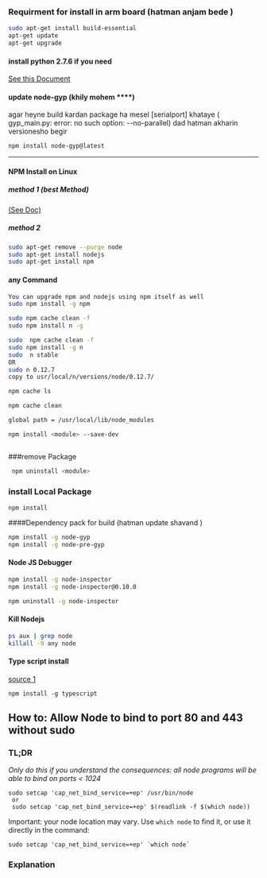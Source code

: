 ### Requirment for install in arm board (hatman anjam bede )
```bash
sudo apt-get install build-essential
apt-get update 
apt-get upgrade 
```
#### install python 2.7.6 if you need 

[See this Document ](https://github.com/Qasemt/dev-tutorial/blob/master/Python/Installing_Python_on_Beaglebone_Black.md)


#### update  node-gyp (khily mohem ****)
agar heyne build kardan package ha mesel [serialport] khataye 
( gyp_main.py: error: no such option: --no-parallel)  dad hatman akharin versionesho begir
```bash
npm install node-gyp@latest

```

---


#### NPM Install on Linux 
##### method 1 (best Method)
[(See Doc) ](https://github.com/Qasemt/dev-tutorial/blob/master/NodeJS/Node.js_for_the_BBB.md)

##### method 2

```bash
sudo apt-get remove --purge node 
sudo apt-get install nodejs
sudo apt-get install npm
```


#### any Command 
```bash
You can upgrade npm and nodejs using npm itself as well
sudo npm install -g npm

sudo npm cache clean -f
sudo npm install n -g

sudo  npm cache clean -f
sudo npm install -g n
sudo  n stable
OR 
sudo n 0.12.7 
copy to usr/local/n/versions/node/0.12.7/

npm cache ls

npm cache clean 

global path = /usr/local/lib/node_modules

npm install <module> --save-dev



```
###remove  Package 
```bash
 npm uninstall <module> 
```

### install Local Package 
```bashe 
npm install 
```

####Dependency pack for build (hatman update shavand )
```bash
npm install -g node-gyp
npm install -g node-pre-gyp
```

#### Node JS Debugger
```bash
npm install -g node-inspector
npm install -g node-inspector@0.10.0

npm uninstall -g node-inspector
```
#### Kill Nodejs

```bash
ps aux | grep node
killall -9 any node
```
#### Type script install 
[source 1 ](https://code.visualstudio.com/docs/languages/typescript)
``` console 
npm install -g typescript
```


## How to: Allow Node to bind to port 80 and 443 without sudo

### TL;DR

*Only do this if you understand the consequences: all node programs will be able to bind on ports < 1024*

    sudo setcap 'cap_net_bind_service=+ep' /usr/bin/node
     or 
     sudo setcap 'cap_net_bind_service=+ep' $(readlink -f $(which node))
Important: your node location may vary. Use `which node` to find it, or use it directly in the command:

    sudo setcap 'cap_net_bind_service=+ep' `which node`

### Explanation
